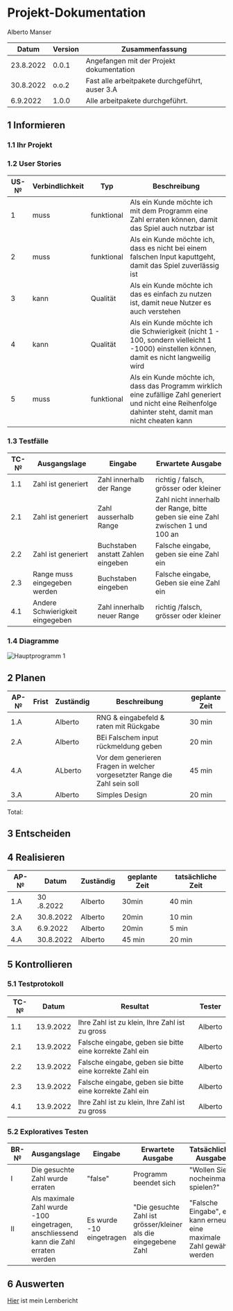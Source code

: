 # Projekt-Dokumentation

Alberto Manser

| Datum | Version | Zusammenfassung                                              |
| ----- | ------- | ------------------------------------------------------------ |
| 23.8.2022 | 0.0.1   |  Angefangen mit der Projekt dokumentation                |
| 30.8.2022 | o.o.2   |  Fast alle arbeitpakete durchgeführt, auser 3.A          |
| 6.9.2022  | 1.0.0   |  Alle arbeitpakete durchgeführt.                         |

## 1 Informieren

### 1.1 Ihr Projekt

### 1.2 User Stories

| US-№ | Verbindlichkeit | Typ  | Beschreibung                       |
| ---- | --------------- | ---- | ---------------------------------- |
| 1    |  muss | funktional     | Als ein Kunde möchte ich mit dem Programm eine Zahl erraten können, damit das Spiel auch nutzbar ist |
| 2    |  muss | funktional     | Als ein Kunde möchte ich, dass es nicht bei einem falschen Input kaputtgeht, damit das Spiel zuverlässig ist |
| 3    |  kann | Qualität     | Als ein Kunde möchte ich das es einfach zu nutzen ist, damit neue Nutzer es auch verstehen |
| 4    |  kann | Qualität     | Als ein Kunde möchte ich die Schwierigkeit (nicht 1 - 100, sondern vielleicht 1 -1000) einstellen können, damit es nicht langweilig wird |
| 5    | muss  |  funktional | Als ein Kunde möchte ich, dass das Programm wirklich eine zufällige Zahl generiert und nicht eine Reihenfolge dahinter steht, damit man nicht cheaten kann |


### 1.3 Testfälle

| TC-№ | Ausgangslage | Eingabe | Erwartete Ausgabe |
| ---- | ------------ | ------- | ----------------- |
| 1.1  | Zahl ist generiert | Zahl innerhalb der Range | richtig / falsch, grösser oder kleiner |
| 2.1  | Zahl ist generiert | Zahl ausserhalb Range | Zahl nicht innerhalb der Range, bitte geben sie eine Zahl zwischen 1 und 100 an |
| 2.2  | Zahl ist generiert | Buchstaben anstatt Zahlen eingeben | Falsche eingabe, geben sie eine Zahl ein |
| 2.3  | Range muss eingegeben werden | Buchstaben eingeben | Falsche eingabe, Geben sie eine Zahl ein |
| 4.1  | Andere Schwierigkeit eingegeben | Zahl innerhalb neuer Range | richtig /falsch, grösser oder kleiner |

### 1.4 Diagramme
![Hauptprogramm 1](https://user-images.githubusercontent.com/110892537/186104282-ad0d494e-9a5b-40d8-abe2-43dc7af567b6.png)


## 2 Planen

| AP-№ | Frist | Zuständig | Beschreibung | geplante Zeit |
| ---- | ----- | --------- | ------------ | ------------- |
| 1.A  |       |  Alberto  |  RNG & eingabefeld & raten mit Rückgabe | 30 min        |
| 2.A  |       |  Alberto  |  BEi Falschem input rückmeldung geben | 20 min              |
| 4.A  |       |  ALberto  | Vor dem generieren Fragen in welcher vorgesetzter Range die Zahl sein soll | 45 min |
| 3.A  |       |  Alberto  | Simples Design |20 min |


Total: 


## 3 Entscheiden

## 4 Realisieren

| AP-№ | Datum | Zuständig | geplante Zeit | tatsächliche Zeit |
| ---- | ----- | --------- | ------------- | ----------------- |
| 1.A  | 30 .8.2022   | Alberto        |  30min             | 40 min               |
| 2.A  | 30.8.2022    | Alberto        |  20min             | 10 min               |
| 3.A  | 6.9.2022     | Alberto        |  20min             | 5  min               |
| 4.A  | 30.8.2022    | Alberto        |  45 min            | 20 min               |


## 5 Kontrollieren

### 5.1 Testprotokoll

| TC-№ | Datum | Resultat | Tester |
| ---- | ----- | -------- | ------ |
| 1.1  |  13.9.2022 | Ihre Zahl ist zu klein, Ihre Zahl ist zu gross | Alberto |
| 2.1  | 13.9.2022  | Falsche eingabe, geben sie bitte eine korrekte Zahl ein | Alberto |
| 2.2  | 13.9.2022  | Falsche eingabe, geben sie bitte eine korrekte Zahl ein | Alberto |
| 2.3  | 13.9.2022  | Falsche eingabe, geben sie bitte eine korrekte Zahl ein | Alberto |
| 4.1  | 13.9.2022  | Ihre Zahl ist zu klein, Ihre Zahl ist zu gross | Alberto |


### 5.2 Exploratives Testen

| BR-№ | Ausgangslage | Eingabe | Erwartete Ausgabe | Tatsächliche Ausgabe |
| ---- | ------------ | ------- | ----------------- | -------------------- |
| I    |     Die gesuchte Zahl wurde erraten         |    "false"     |       Programm beendet sich   |      "Wollen Sie nocheinmal spielen?"                |
| II  |   Als maximale Zahl wurde -100 eingetragen, anschliessend kann die Zahl erraten werden     |   Es wurde -10 eingetragen |  "Die gesuchte Zahl ist grösser/kleiner als die eingegebene Zahl | "Falsche Eingabe", es kann erneut eine maximale Zahl gewählt werden  |


## 6 Auswerten


[Hier](Lernbericht.md) ist mein Lernbericht
